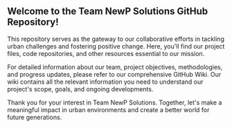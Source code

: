 ## Welcome to the Team NewP Solutions GitHub Repository!

This repository serves as the gateway to our collaborative efforts in tackling urban challenges and fostering positive change. Here, you'll find our project files, code repositories, and other resources essential to our mission.

For detailed information about our team, project objectives, methodologies, and progress updates, please refer to our comprehensive GitHub Wiki. Our wiki contains all the relevant information you need to understand our project's scope, goals, and ongoing developments.

Thank you for your interest in Team NewP Solutions. Together, let's make a meaningful impact in urban environments and create a better world for future generations.
